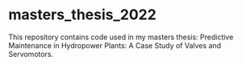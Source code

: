 # masters_thesis_2022
This repository contains code used in my masters thesis: Predictive Maintenance in Hydropower Plants: A Case Study of Valves and Servomotors.

